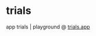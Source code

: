# trials
app trials | playground @ [trials.app](https://trials-aojcgbcv8yaez8vebizcnb.streamlit.app/)
